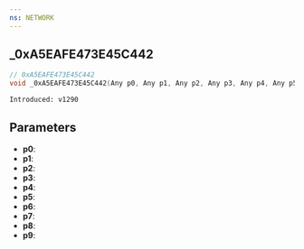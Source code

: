 ```yaml
---
ns: NETWORK
---
```

## _0xA5EAFE473E45C442

```c
// 0xA5EAFE473E45C442
void _0xA5EAFE473E45C442(Any p0, Any p1, Any p2, Any p3, Any p4, Any p5, Any p6, Any p7, Any p8, Any p9);
```

```
Introduced: v1290
```

## Parameters
* **p0**:
* **p1**:
* **p2**:
* **p3**:
* **p4**:
* **p5**:
* **p6**:
* **p7**:
* **p8**:
* **p9**:

